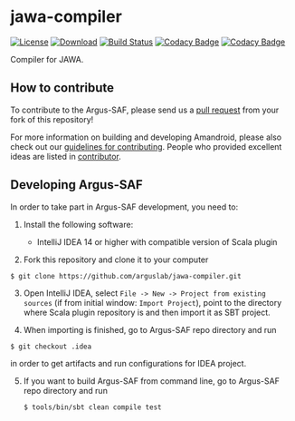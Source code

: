 # jawa-compiler
[![License](https://img.shields.io/badge/License-EPL%201.0-red.svg)](https://opensource.org/licenses/EPL-1.0) 
[![Download](https://api.bintray.com/packages/arguslab/maven/jawa-compiler/images/download.svg)](https://bintray.com/arguslab/maven/jawa-compiler/_latestVersion)
[![Build Status](https://travis-ci.org/arguslab/jawa-compiler.svg?branch=master)](https://travis-ci.org/arguslab/jawa-compiler)
[![Codacy Badge](https://api.codacy.com/project/badge/Grade/7feccdaca19847759f75bd044ddbee28)](https://www.codacy.com/app/fgwei521/jawa-compiler?utm_source=github.com&amp;utm_medium=referral&amp;utm_content=arguslab/jawa-compiler&amp;utm_campaign=Badge_Grade)
[![Codacy Badge](https://api.codacy.com/project/badge/Coverage/7feccdaca19847759f75bd044ddbee28)](https://www.codacy.com/app/fgwei521/jawa-compiler?utm_source=github.com&amp;utm_medium=referral&amp;utm_content=arguslab/jawa-compiler&amp;utm_campaign=Badge_Coverage)

Compiler for JAWA.

## How to contribute

To contribute to the Argus-SAF, please send us a [pull request](https://help.github.com/articles/using-pull-requests/#fork--pull) from your fork of this repository!

For more information on building and developing Amandroid, please also check out our [guidelines for contributing](CONTRIBUTING.md). People who provided excellent ideas are listed in [contributor](CONTRIBUTOR.md).

## Developing Argus-SAF

In order to take part in Argus-SAF development, you need to:

1. Install the following software:
    - IntelliJ IDEA 14 or higher with compatible version of Scala plugin

2. Fork this repository and clone it to your computer

  ```
  $ git clone https://github.com/arguslab/jawa-compiler.git
  ```

3. Open IntelliJ IDEA, select `File -> New -> Project from existing sources`
(if from initial window: `Import Project`), point to
the directory where Scala plugin repository is and then import it as SBT project.

4. When importing is finished, go to Argus-SAF repo directory and run

  ```
  $ git checkout .idea
  ```

  in order to get artifacts and run configurations for IDEA project.
  
5. If you want to build Argus-SAF from command line, go to Argus-SAF repo directory and run

   ```
   $ tools/bin/sbt clean compile test
   ```